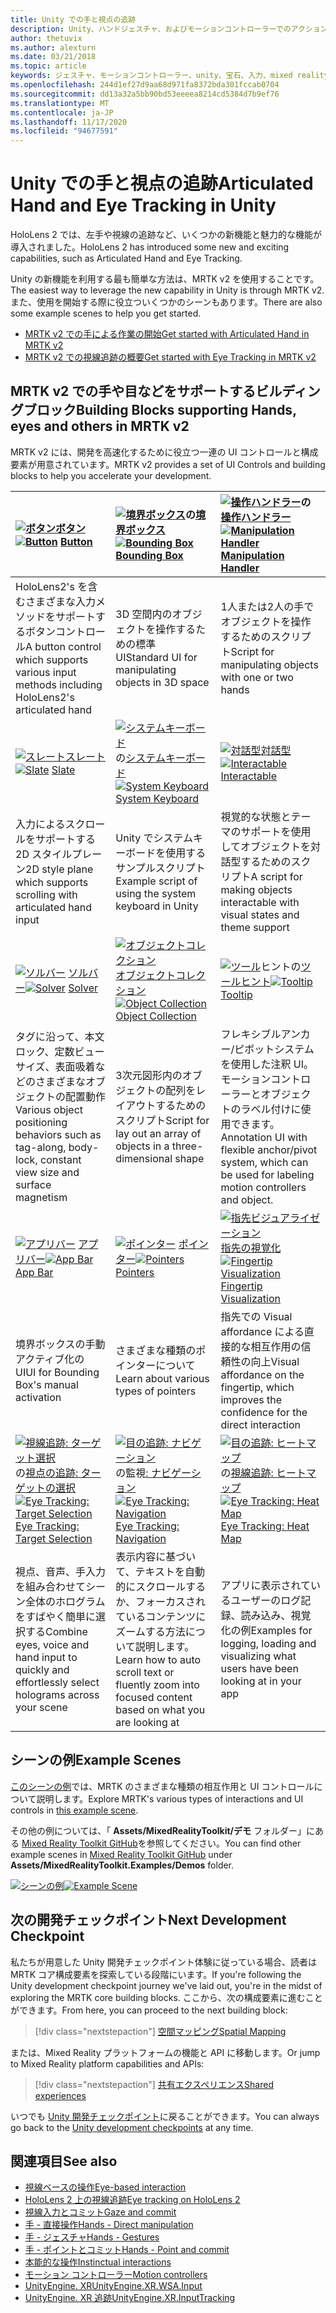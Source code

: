 ```yaml
---
title: Unity での手と視点の追跡
description: Unity、ハンドジェスチャ、およびモーションコントローラーでのアクションを実行するには、2つの主要な方法があります。
author: thetuvix
ms.author: alexturn
ms.date: 03/21/2018
ms.topic: article
keywords: ジェスチャ、モーションコントローラー、unity、宝石、入力、mixed reality ヘッドセット、windows mixed reality ヘッドセット、virtual reality ヘッドセット、MRTK、Mixed Reality Toolkit
ms.openlocfilehash: 244d1ef27d9aa68d971fa8372bda301fccab0704
ms.sourcegitcommit: dd13a32a5bb90bd53eeeea8214cd5384d7b9ef76
ms.translationtype: MT
ms.contentlocale: ja-JP
ms.lasthandoff: 11/17/2020
ms.locfileid: "94677591"
---
```

# <a name="articulated-hand-and-eye-tracking-in-unity"></a><span data-ttu-id="4ae7f-104">Unity での手と視点の追跡</span><span class="sxs-lookup"><span data-stu-id="4ae7f-104">Articulated Hand and Eye Tracking in Unity</span></span>

<span data-ttu-id="4ae7f-105">HoloLens 2 では、左手や視線の追跡など、いくつかの新機能と魅力的な機能が導入されました。</span><span class="sxs-lookup"><span data-stu-id="4ae7f-105">HoloLens 2 has introduced some new and exciting capabilities, such as Articulated Hand and Eye Tracking.</span></span>

<span data-ttu-id="4ae7f-106">Unity の新機能を利用する最も簡単な方法は、MRTK v2 を使用することです。</span><span class="sxs-lookup"><span data-stu-id="4ae7f-106">The easiest way to leverage the new capability in Unity is through MRTK v2.</span></span> <span data-ttu-id="4ae7f-107">また、使用を開始する際に役立ついくつかのシーンもあります。</span><span class="sxs-lookup"><span data-stu-id="4ae7f-107">There are also some example scenes to help you get started.</span></span>

* [<span data-ttu-id="4ae7f-108">MRTK v2 での手による作業の開始</span><span class="sxs-lookup"><span data-stu-id="4ae7f-108">Get started with Articulated Hand  in MRTK v2</span></span>](https://microsoft.github.io/MixedRealityToolkit-Unity/Documentation/Input/HandTracking.html)
* [<span data-ttu-id="4ae7f-109">MRTK v2 での視線追跡の概要</span><span class="sxs-lookup"><span data-stu-id="4ae7f-109">Get started with Eye Tracking in MRTK v2</span></span>](https://microsoft.github.io/MixedRealityToolkit-Unity/Documentation/EyeTracking/EyeTracking_Main.html)

## <a name="building-blocks-supporting-hands-eyes-and-others-in-mrtk-v2"></a><span data-ttu-id="4ae7f-110">MRTK v2 での手や目などをサポートするビルディングブロック</span><span class="sxs-lookup"><span data-stu-id="4ae7f-110">Building Blocks supporting Hands, eyes and others in MRTK v2</span></span>

<span data-ttu-id="4ae7f-111">MRTK v2 には、開発を高速化するために役立つ一連の UI コントロールと構成要素が用意されています。</span><span class="sxs-lookup"><span data-stu-id="4ae7f-111">MRTK v2 provides a set of UI Controls and building blocks to help you accelerate your development.</span></span>

|  <span data-ttu-id="4ae7f-112">[ ![ ボタン](images/MRTK_Button_Main.png)](https://microsoft.github.io/MixedRealityToolkit-Unity/Documentation/README_Button.html)[ボタン](https://microsoft.github.io/MixedRealityToolkit-Unity/Documentation/README_Button.html)</span><span class="sxs-lookup"><span data-stu-id="4ae7f-112">[![Button](images/MRTK_Button_Main.png)](https://microsoft.github.io/MixedRealityToolkit-Unity/Documentation/README_Button.html) [Button](https://microsoft.github.io/MixedRealityToolkit-Unity/Documentation/README_Button.html)</span></span> | <span data-ttu-id="4ae7f-113">[ ![ 境界ボックス](images/MRTK_BoundingBox_Main.png)](https://microsoft.github.io/MixedRealityToolkit-Unity/Documentation/README_BoundingBox.html)の[境界ボックス](https://microsoft.github.io/MixedRealityToolkit-Unity/Documentation/README_BoundingBox.html)</span><span class="sxs-lookup"><span data-stu-id="4ae7f-113">[![Bounding Box](images/MRTK_BoundingBox_Main.png)](https://microsoft.github.io/MixedRealityToolkit-Unity/Documentation/README_BoundingBox.html) [Bounding Box](https://microsoft.github.io/MixedRealityToolkit-Unity/Documentation/README_BoundingBox.html)</span></span> | <span data-ttu-id="4ae7f-114">[ ![ 操作ハンドラー](images/MRTK_Manipulation_Main.png)](https://microsoft.github.io/MixedRealityToolkit-Unity/Documentation/README_ManipulationHandler.html)の[操作ハンドラー](https://microsoft.github.io/MixedRealityToolkit-Unity/Documentation/README_ManipulationHandler.html)</span><span class="sxs-lookup"><span data-stu-id="4ae7f-114">[![Manipulation Handler](images/MRTK_Manipulation_Main.png)](https://microsoft.github.io/MixedRealityToolkit-Unity/Documentation/README_ManipulationHandler.html) [Manipulation Handler](https://microsoft.github.io/MixedRealityToolkit-Unity/Documentation/README_ManipulationHandler.html)</span></span> |
|:--- | :--- | :--- |
| <span data-ttu-id="4ae7f-115">HoloLens2's を含むさまざまな入力メソッドをサポートするボタンコントロール</span><span class="sxs-lookup"><span data-stu-id="4ae7f-115">A button control which supports various input methods including HoloLens2's articulated hand</span></span> | <span data-ttu-id="4ae7f-116">3D 空間内のオブジェクトを操作するための標準 UI</span><span class="sxs-lookup"><span data-stu-id="4ae7f-116">Standard UI for manipulating objects in 3D space</span></span> | <span data-ttu-id="4ae7f-117">1人または2人の手でオブジェクトを操作するためのスクリプト</span><span class="sxs-lookup"><span data-stu-id="4ae7f-117">Script for manipulating objects with one or two hands</span></span> |
|  <span data-ttu-id="4ae7f-118">[ ![ スレート](images/MRTK_Slate_Main.png)](https://microsoft.github.io/MixedRealityToolkit-Unity/Documentation/README_Slate.html)[スレート](https://microsoft.github.io/MixedRealityToolkit-Unity/Documentation/README_Slate.html)</span><span class="sxs-lookup"><span data-stu-id="4ae7f-118">[![Slate](images/MRTK_Slate_Main.png)](https://microsoft.github.io/MixedRealityToolkit-Unity/Documentation/README_Slate.html) [Slate](https://microsoft.github.io/MixedRealityToolkit-Unity/Documentation/README_Slate.html)</span></span> | <span data-ttu-id="4ae7f-119">[ ![ システムキーボード](images/MRTK_SystemKeyboard_Main.png)](https://microsoft.github.io/MixedRealityToolkit-Unity/Documentation/README_SystemKeyboard.html)の[システムキーボード](https://microsoft.github.io/MixedRealityToolkit-Unity/Documentation/README_SystemKeyboard.html)</span><span class="sxs-lookup"><span data-stu-id="4ae7f-119">[![System Keyboard](images/MRTK_SystemKeyboard_Main.png)](https://microsoft.github.io/MixedRealityToolkit-Unity/Documentation/README_SystemKeyboard.html) [System Keyboard](https://microsoft.github.io/MixedRealityToolkit-Unity/Documentation/README_SystemKeyboard.html)</span></span> | <span data-ttu-id="4ae7f-120">[ ![ 対話型](images/InteractableExamples.png)](https://microsoft.github.io/MixedRealityToolkit-Unity/Documentation/README_Interactable.html)[対話型](https://microsoft.github.io/MixedRealityToolkit-Unity/Documentation/README_Interactable.html)</span><span class="sxs-lookup"><span data-stu-id="4ae7f-120">[![Interactable](images/InteractableExamples.png)](https://microsoft.github.io/MixedRealityToolkit-Unity/Documentation/README_Interactable.html) [Interactable](https://microsoft.github.io/MixedRealityToolkit-Unity/Documentation/README_Interactable.html)</span></span> |
| <span data-ttu-id="4ae7f-121">入力によるスクロールをサポートする2D スタイルプレーン</span><span class="sxs-lookup"><span data-stu-id="4ae7f-121">2D style plane which supports scrolling with articulated hand input</span></span> | <span data-ttu-id="4ae7f-122">Unity でシステムキーボードを使用するサンプルスクリプト</span><span class="sxs-lookup"><span data-stu-id="4ae7f-122">Example script of using the system keyboard in Unity</span></span>  | <span data-ttu-id="4ae7f-123">視覚的な状態とテーマのサポートを使用してオブジェクトを対話型するためのスクリプト</span><span class="sxs-lookup"><span data-stu-id="4ae7f-123">A script for making objects interactable with visual states and theme support</span></span> |
|  <span data-ttu-id="4ae7f-124">[ ![ ソルバー](images/MRTK_Solver_Main.png)](https://microsoft.github.io/MixedRealityToolkit-Unity/Documentation/README_Solver.html) [ソルバー](https://microsoft.github.io/MixedRealityToolkit-Unity/Documentation/README_Solver.html)</span><span class="sxs-lookup"><span data-stu-id="4ae7f-124">[![Solver](images/MRTK_Solver_Main.png)](https://microsoft.github.io/MixedRealityToolkit-Unity/Documentation/README_Solver.html) [Solver](https://microsoft.github.io/MixedRealityToolkit-Unity/Documentation/README_Solver.html)</span></span> | <span data-ttu-id="4ae7f-125">[ ![ オブジェクトコレクション](images/MRTK_ObjectCollection_Main.png)](https://microsoft.github.io/MixedRealityToolkit-Unity/Documentation/README_ManipulationHandler.html)[オブジェクトコレクション](https://microsoft.github.io/MixedRealityToolkit-Unity/Documentation/README_ManipulationHandler.html)</span><span class="sxs-lookup"><span data-stu-id="4ae7f-125">[![Object Collection](images/MRTK_ObjectCollection_Main.png)](https://microsoft.github.io/MixedRealityToolkit-Unity/Documentation/README_ManipulationHandler.html) [Object Collection](https://microsoft.github.io/MixedRealityToolkit-Unity/Documentation/README_ManipulationHandler.html)</span></span> | <span data-ttu-id="4ae7f-126">[ ![ ツール](images/MRTK_Tooltip_Main.png)](https://microsoft.github.io/MixedRealityToolkit-Unity/Documentation/README_Tooltip.html)ヒントの[ツールヒント](https://microsoft.github.io/MixedRealityToolkit-Unity/Documentation/README_Tooltip.html)</span><span class="sxs-lookup"><span data-stu-id="4ae7f-126">[![Tooltip](images/MRTK_Tooltip_Main.png)](https://microsoft.github.io/MixedRealityToolkit-Unity/Documentation/README_Tooltip.html) [Tooltip](https://microsoft.github.io/MixedRealityToolkit-Unity/Documentation/README_Tooltip.html)</span></span> |
| <span data-ttu-id="4ae7f-127">タグに沿って、本文ロック、定数ビューサイズ、表面吸着などのさまざまなオブジェクトの配置動作</span><span class="sxs-lookup"><span data-stu-id="4ae7f-127">Various object positioning behaviors such as tag-along, body-lock, constant view size and surface magnetism</span></span> | <span data-ttu-id="4ae7f-128">3次元図形内のオブジェクトの配列をレイアウトするためのスクリプト</span><span class="sxs-lookup"><span data-stu-id="4ae7f-128">Script for lay out an array of objects in a three-dimensional shape</span></span> | <span data-ttu-id="4ae7f-129">フレキシブルアンカー/ピボットシステムを使用した注釈 UI。モーションコントローラーとオブジェクトのラベル付けに使用できます。</span><span class="sxs-lookup"><span data-stu-id="4ae7f-129">Annotation UI with flexible anchor/pivot system, which can be used for labeling motion controllers and object.</span></span> |
|  <span data-ttu-id="4ae7f-130">[ ![ アプリバー](images/MRTK_AppBar_Main.png)](https://microsoft.github.io/MixedRealityToolkit-Unity/Documentation/README_AppBar.html) [アプリバー](https://microsoft.github.io/MixedRealityToolkit-Unity/Documentation/README_AppBar.html)</span><span class="sxs-lookup"><span data-stu-id="4ae7f-130">[![App Bar](images/MRTK_AppBar_Main.png)](https://microsoft.github.io/MixedRealityToolkit-Unity/Documentation/README_AppBar.html) [App Bar](https://microsoft.github.io/MixedRealityToolkit-Unity/Documentation/README_AppBar.html)</span></span> | <span data-ttu-id="4ae7f-131">[ ![ ポインター](images/MRTK_Pointer_Main.png)](https://microsoft.github.io/MixedRealityToolkit-Unity/Documentation/Input/Pointers.html) [ポインター](https://microsoft.github.io/MixedRealityToolkit-Unity/Documentation/Input/Pointers.html)</span><span class="sxs-lookup"><span data-stu-id="4ae7f-131">[![Pointers](images/MRTK_Pointer_Main.png)](https://microsoft.github.io/MixedRealityToolkit-Unity/Documentation/Input/Pointers.html) [Pointers](https://microsoft.github.io/MixedRealityToolkit-Unity/Documentation/Input/Pointers.html)</span></span> | <span data-ttu-id="4ae7f-132">[ ![ 指先ビジュアライゼーション](images/MRTK_FingertipVisualization_Main.png)](https://microsoft.github.io/MixedRealityToolkit-Unity/Documentation/README_FingertipVisualization.html)[指先の視覚化](https://microsoft.github.io/MixedRealityToolkit-Unity/Documentation/README_FingertipVisualization.html)</span><span class="sxs-lookup"><span data-stu-id="4ae7f-132">[![Fingertip Visualization](images/MRTK_FingertipVisualization_Main.png)](https://microsoft.github.io/MixedRealityToolkit-Unity/Documentation/README_FingertipVisualization.html) [Fingertip Visualization](https://microsoft.github.io/MixedRealityToolkit-Unity/Documentation/README_FingertipVisualization.html)</span></span> |
| <span data-ttu-id="4ae7f-133">境界ボックスの手動アクティブ化の UI</span><span class="sxs-lookup"><span data-stu-id="4ae7f-133">UI for Bounding Box's manual activation</span></span> | <span data-ttu-id="4ae7f-134">さまざまな種類のポインターについて</span><span class="sxs-lookup"><span data-stu-id="4ae7f-134">Learn about various types of pointers</span></span> | <span data-ttu-id="4ae7f-135">指先での Visual affordance による直接的な相互作用の信頼性の向上</span><span class="sxs-lookup"><span data-stu-id="4ae7f-135">Visual affordance on the fingertip, which improves the confidence for the direct interaction</span></span> |
|  <span data-ttu-id="4ae7f-136">[ ![ 視線追跡: ターゲット選択](images/mrtk_et_targetselect.png)](https://microsoft.github.io/MixedRealityToolkit-Unity/Documentation/EyeTracking/EyeTracking_TargetSelection.html)の[視点の追跡: ターゲットの選択](https://microsoft.github.io/MixedRealityToolkit-Unity/Documentation/EyeTracking/EyeTracking_TargetSelection.html)</span><span class="sxs-lookup"><span data-stu-id="4ae7f-136">[![Eye Tracking: Target Selection](images/mrtk_et_targetselect.png)](https://microsoft.github.io/MixedRealityToolkit-Unity/Documentation/EyeTracking/EyeTracking_TargetSelection.html) [Eye Tracking: Target Selection](https://microsoft.github.io/MixedRealityToolkit-Unity/Documentation/EyeTracking/EyeTracking_TargetSelection.html)</span></span> | <span data-ttu-id="4ae7f-137">[ ![ 目の追跡: ナビゲーション](images/mrtk_et_navigation.png)](https://microsoft.github.io/MixedRealityToolkit-Unity/Documentation/EyeTracking/EyeTracking_Navigation.html)の監視[: ナビゲーション](https://microsoft.github.io/MixedRealityToolkit-Unity/Documentation/EyeTracking/EyeTracking_Navigation.html)</span><span class="sxs-lookup"><span data-stu-id="4ae7f-137">[![Eye Tracking: Navigation](images/mrtk_et_navigation.png)](https://microsoft.github.io/MixedRealityToolkit-Unity/Documentation/EyeTracking/EyeTracking_Navigation.html) [Eye Tracking: Navigation](https://microsoft.github.io/MixedRealityToolkit-Unity/Documentation/EyeTracking/EyeTracking_Navigation.html)</span></span> | <span data-ttu-id="4ae7f-138">[ ![ 目の追跡: ヒートマップ](images/mrtk_et_heatmaps.png)](https://microsoft.github.io/MixedRealityToolkit-Unity/Documentation/EyeTracking/EyeTracking_Visualization.html)の[視線追跡: ヒートマップ](https://microsoft.github.io/MixedRealityToolkit-Unity/Documentation/EyeTracking/EyeTracking_Visualization.html)</span><span class="sxs-lookup"><span data-stu-id="4ae7f-138">[![Eye Tracking: Heat Map](images/mrtk_et_heatmaps.png)](https://microsoft.github.io/MixedRealityToolkit-Unity/Documentation/EyeTracking/EyeTracking_Visualization.html) [Eye Tracking: Heat Map](https://microsoft.github.io/MixedRealityToolkit-Unity/Documentation/EyeTracking/EyeTracking_Visualization.html)</span></span> |
| <span data-ttu-id="4ae7f-139">視点、音声、手入力を組み合わせてシーン全体のホログラムをすばやく簡単に選択する</span><span class="sxs-lookup"><span data-stu-id="4ae7f-139">Combine eyes, voice and hand input to quickly and effortlessly select holograms across your scene</span></span> | <span data-ttu-id="4ae7f-140">表示内容に基づいて、テキストを自動的にスクロールするか、フォーカスされているコンテンツにズームする方法について説明します。</span><span class="sxs-lookup"><span data-stu-id="4ae7f-140">Learn how to auto scroll text or fluently zoom into focused content based on what you are looking at</span></span>| <span data-ttu-id="4ae7f-141">アプリに表示されているユーザーのログ記録、読み込み、視覚化の例</span><span class="sxs-lookup"><span data-stu-id="4ae7f-141">Examples for logging, loading and visualizing what users have been looking at in your app</span></span> |

## <a name="example-scenes"></a><span data-ttu-id="4ae7f-142">シーンの例</span><span class="sxs-lookup"><span data-stu-id="4ae7f-142">Example Scenes</span></span>

<span data-ttu-id="4ae7f-143">[このシーンの例](https://microsoft.github.io/MixedRealityToolkit-Unity/Documentation/README_HandInteractionExamples.html)では、MRTK のさまざまな種類の相互作用と UI コントロールについて説明します。</span><span class="sxs-lookup"><span data-stu-id="4ae7f-143">Explore MRTK's various types of interactions and UI controls in [this example scene](https://microsoft.github.io/MixedRealityToolkit-Unity/Documentation/README_HandInteractionExamples.html).</span></span>

<span data-ttu-id="4ae7f-144">その他の例については、「 **Assets/MixedRealityToolkit/デモ** フォルダー」にある [Mixed Reality Toolkit GitHub](https://github.com/Microsoft/MixedRealityToolkit-Unity)を参照してください。</span><span class="sxs-lookup"><span data-stu-id="4ae7f-144">You can find  other example scenes in [Mixed Reality Toolkit GitHub](https://github.com/Microsoft/MixedRealityToolkit-Unity) under **Assets/MixedRealityToolkit.Examples/Demos** folder.</span></span>

<span data-ttu-id="4ae7f-145">[![シーンの例](images/MRTK_Examples.png)](https://microsoft.github.io/MixedRealityToolkit-Unity/Documentation/README_HandInteractionExamples.html)</span><span class="sxs-lookup"><span data-stu-id="4ae7f-145">[![Example Scene](images/MRTK_Examples.png)](https://microsoft.github.io/MixedRealityToolkit-Unity/Documentation/README_HandInteractionExamples.html)</span></span>

## <a name="next-development-checkpoint"></a><span data-ttu-id="4ae7f-146">次の開発チェックポイント</span><span class="sxs-lookup"><span data-stu-id="4ae7f-146">Next Development Checkpoint</span></span>

<span data-ttu-id="4ae7f-147">私たちが用意した Unity 開発チェックポイント体験に従っている場合、読者は MRTK コア構成要素を探索している段階にいます。</span><span class="sxs-lookup"><span data-stu-id="4ae7f-147">If you're following the Unity development checkpoint journey we've laid out, you're in the midst of exploring the MRTK core building blocks.</span></span> <span data-ttu-id="4ae7f-148">ここから、次の構成要素に進むことができます。</span><span class="sxs-lookup"><span data-stu-id="4ae7f-148">From here, you can proceed to the next building block:</span></span>

> [!div class="nextstepaction"]
> [<span data-ttu-id="4ae7f-149">空間マッピング</span><span class="sxs-lookup"><span data-stu-id="4ae7f-149">Spatial Mapping</span></span>](spatial-mapping-in-unity.md)

<span data-ttu-id="4ae7f-150">または、Mixed Reality プラットフォームの機能と API に移動します。</span><span class="sxs-lookup"><span data-stu-id="4ae7f-150">Or jump to Mixed Reality platform capabilities and APIs:</span></span>

> [!div class="nextstepaction"]
> [<span data-ttu-id="4ae7f-151">共有エクスペリエンス</span><span class="sxs-lookup"><span data-stu-id="4ae7f-151">Shared experiences</span></span>](shared-experiences-in-unity.md)

<span data-ttu-id="4ae7f-152">いつでも [Unity 開発チェックポイント](unity-development-overview.md#2-core-building-blocks)に戻ることができます。</span><span class="sxs-lookup"><span data-stu-id="4ae7f-152">You can always go back to the [Unity development checkpoints](unity-development-overview.md#2-core-building-blocks) at any time.</span></span>

## <a name="see-also"></a><span data-ttu-id="4ae7f-153">関連項目</span><span class="sxs-lookup"><span data-stu-id="4ae7f-153">See also</span></span>

* [<span data-ttu-id="4ae7f-154">視線ベースの操作</span><span class="sxs-lookup"><span data-stu-id="4ae7f-154">Eye-based interaction</span></span>](../../design/eye-gaze-interaction.md)
* [<span data-ttu-id="4ae7f-155">HoloLens 2 上の視線追跡</span><span class="sxs-lookup"><span data-stu-id="4ae7f-155">Eye tracking on HoloLens 2</span></span>](../../design/eye-tracking.md)
* [<span data-ttu-id="4ae7f-156">視線入力とコミット</span><span class="sxs-lookup"><span data-stu-id="4ae7f-156">Gaze and commit</span></span>](../../design/gaze-and-commit.md)
* [<span data-ttu-id="4ae7f-157">手 - 直接操作</span><span class="sxs-lookup"><span data-stu-id="4ae7f-157">Hands - Direct manipulation</span></span>](../../design/direct-manipulation.md)
* [<span data-ttu-id="4ae7f-158">手 - ジェスチャ</span><span class="sxs-lookup"><span data-stu-id="4ae7f-158">Hands - Gestures</span></span>](../../design/gaze-and-commit.md#composite-gestures)
* [<span data-ttu-id="4ae7f-159">手 - ポイントとコミット</span><span class="sxs-lookup"><span data-stu-id="4ae7f-159">Hands - Point and commit</span></span>](../../design/point-and-commit.md)
* [<span data-ttu-id="4ae7f-160">本能的な操作</span><span class="sxs-lookup"><span data-stu-id="4ae7f-160">Instinctual interactions</span></span>](../../design/interaction-fundamentals.md)
* [<span data-ttu-id="4ae7f-161">モーション コントローラー</span><span class="sxs-lookup"><span data-stu-id="4ae7f-161">Motion controllers</span></span>](../../design/motion-controllers.md)
* [<span data-ttu-id="4ae7f-162">UnityEngine. XR</span><span class="sxs-lookup"><span data-stu-id="4ae7f-162">UnityEngine.XR.WSA.Input</span></span>](https://docs.unity3d.com/ScriptReference/XR.WSA.Input.InteractionManager.html)
* [<span data-ttu-id="4ae7f-163">UnityEngine. XR 追跡</span><span class="sxs-lookup"><span data-stu-id="4ae7f-163">UnityEngine.XR.InputTracking</span></span>](https://docs.unity3d.com/ScriptReference/XR.InputTracking.html)
